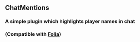 ## ChatMentions
### A simple plugin which highlights player names in chat

### (Compatible with <a href="https://github.com/PaperMC/Folia">Folia</a>)